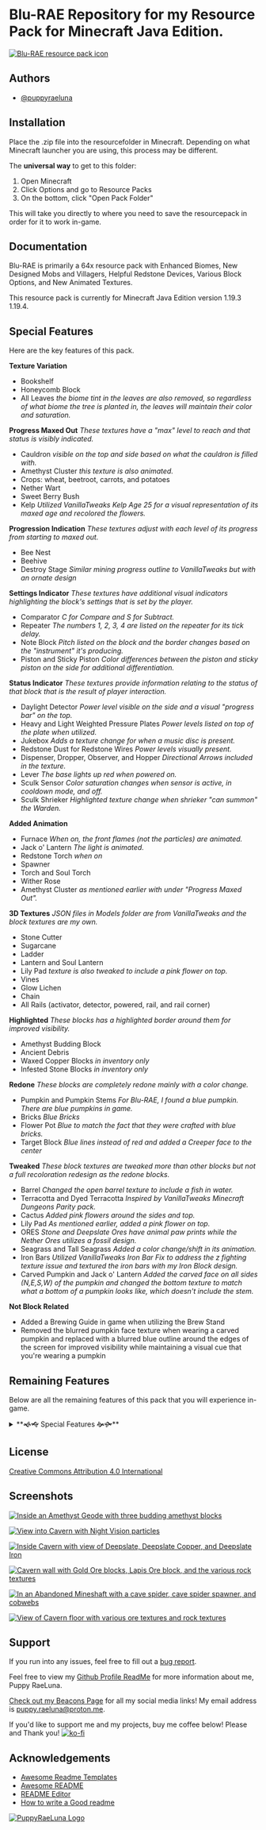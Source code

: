 ﻿
# **Blu-RAE** Repository for my Resource Pack for Minecraft Java Edition.

[![Blu-RAE resource pack icon](https://i.postimg.cc/bYn7ZKVQ/pack-icon-512.png)](https://postimg.cc/yWVQ5rHd)

## Authors

- [@puppyraeluna](https://github.com/puppyraeluna)


## Installation

Place the .zip file into the resourcefolder in Minecraft. Depending on what Minecraft launcher you are using, this process may be different.

The **universal way** to get to this folder:
1. Open Minecraft
2. Click Options and go to Resource Packs
3. On the bottom, click "Open Pack Folder"

This will take you directly to where you need to save the resourcepack in order for it to work in-game.
    
## Documentation

Blu-RAE is primarily a 64x resource pack with Enhanced Biomes, New Designed Mobs and Villagers, Helpful Redstone 
Devices, Various Block Options, and New Animated Textures.

This resource pack is currently for Minecraft Java Edition version 1.19.3 1.19.4.

## Special Features

Here are the key features of this pack.

**Texture Variation**

- Bookshelf
- Honeycomb Block
- All Leaves *the biome tint in the leaves are also removed, so regardless of what biome the tree is planted in, the leaves will maintain their color and saturation.*

**Progress Maxed Out** *These textures have a "max" level to reach and that status is visibly indicated.*

- Cauldron *visible on the top and side based on what the cauldron is filled with.*
- Amethyst Cluster *this texture is also animated.*
- Crops: wheat, beetroot, carrots, and potatoes
- Nether Wart
- Sweet Berry Bush
- Kelp *Utilized VanillaTweaks Kelp Age 25 for a visual representation of its maxed age and recolored the flowers.*

**Progression Indication** *These textures adjust with each level of its progress from starting to maxed out.*

- Bee Nest
- Beehive
- Destroy Stage *Similar mining progress outline to VanillaTweaks but with an ornate design*

**Settings Indicator** *These textures have additional visual indicators highlighting the block's settings that is set by the player.*

- Comparator *C for Compare and S for Subtract.*
- Repeater *The numbers 1, 2, 3, 4 are listed on the repeater for its tick delay.*
- Note Block *Pitch listed on the block and the border changes based on the "instrument" it's producing.*
- Piston and Sticky Piston *Color differences between the piston and sticky piston on the side for additional differentiation.*

**Status Indicator** *These textures provide information relating to the status of that block that is the result of player interaction.*

- Daylight Detector *Power level visible on the side and a visual "progress bar" on the top.*
- Heavy and Light Weighted Pressure Plates *Power levels listed on top of the plate when utilized.*
- Jukebox *Adds a texture change for when a music disc is present.*
- Redstone Dust for Redstone Wires *Power levels visually present.*
- Dispenser, Dropper, Observer, and Hopper *Directional Arrows included in the texture.*
- Lever *The base lights up red when powered on.*
- Sculk Sensor *Color saturation changes when sensor is active, in cooldown mode, and off.*
- Sculk Shrieker *Highlighted texture change when shrieker "can summon" the Warden.*

**Added Animation**

- Furnace *When on, the front flames (not the particles) are animated.*
- Jack o' Lantern *The light is animated.*
- Redstone Torch *when on*
- Spawner
- Torch and Soul Torch
- Wither Rose
- Amethyst Cluster *as mentioned earlier with under "Progress Maxed Out".*

**3D Textures** *JSON files in Models folder are from VanillaTweaks and the block textures are my own.*

- Stone Cutter
- Sugarcane
- Ladder
- Lantern and Soul Lantern
- Lily Pad *texture is also tweaked to include a pink flower on top.*
- Vines
- Glow Lichen
- Chain
- All Rails (activator, detector, powered, rail, and rail corner)

**Highlighted** *These blocks has a highlighted border around them for improved visibility.*

- Amethyst Budding Block
- Ancient Debris
- Waxed Copper Blocks *in inventory only*
- Infested Stone Blocks *in inventory only*

**Redone** *These blocks are completely redone mainly with a color change.*

- Pumpkin and Pumpkin Stems *For Blu-RAE, I found a blue pumpkin. There are blue pumpkins in game.*
- Bricks *Blue Bricks*
- Flower Pot *Blue to match the fact that they were crafted with blue bricks.*
- Target Block *Blue lines instead of red and added a Creeper face to the center*

**Tweaked** *These block textures are tweaked more than other blocks but not a full recoloration redesign as the redone blocks.*

- Barrel *Changed the open barrel texture to include a fish in water.*
- Terracotta and Dyed Terracotta *Inspired by VanillaTweaks Minecraft Dungeons Parity pack.*
- Cactus *Added pink flowers around the sides and top.*
- Lily Pad *As mentioned earlier, added a pink flower on top.*
- ORES *Stone and Deepslate Ores have animal paw prints while the Nether Ores utilizes a fossil design.*
- Seagrass and Tall Seagrass *Added a color change/shift in its animation.*
- Iron Bars *Utilized VanillaTweaks Iron Bar Fix to address the z fighting texture issue and textured the iron bars with my Iron Block design.*
- Carved Pumpkin and Jack o' Lantern *Added the carved face on all sides (N,E,S,W) of the pumpkin and changed the bottom texture to match what a bottom of a pumpkin looks like, which doesn't include the stem.*

**Not Block Related**

- Added a Brewing Guide in game when utilizing the Brew Stand
- Removed the blurred pumpkin face texture when wearing a carved pumpkin and replaced with a blurred blue outline around the edges of the screen for improved visibility while maintaining a visual cue that you're wearing a pumpkin


## Remaining Features

Below are all the remaining features of this pack that you will experience in-game.

<details>

<summary>**🙜🙝 Special Features 🙞🙟**</summary>


**Block Folder *(All texture sizes are 64x64)***

- Enhanced All Chiseled Blocks
- Updated Crying Obsidian and Obsidian
- Enhanced Details in Coral and Dead Coral Blocks
- Retextured Lodestone
- Retextured Prismarine, Prismarine Bricks, and Dark Prismarine
- Heart details to Redstone Lamp

**Entity Folder**

- Allay
- Axolotls
- Bees
- Beds
- Cats
- Cow & Mooshrooms
- Enderdragon
- Enderman
- Foxes
- Frogs
- Ghasts
- Goat
- Hoglins
- Horses
- Illagers
	- Evoker, Evoker Fangs, Illusioner, Pillager, Ravager, Vex, and Vindicator
- Iron Golem
- Llama
- Shulker (plus all 16 colors)
- Piglins
- Pig
- Parrots
- Rabbits
- Skeletons
- Slime and Magma Cube
- Spiders
- Striders
- Turtle
- Villagers
	- All biome types and professions have been updated
- Warden
- Wither
- Wolf
- Zombies
- Blaze
- Bat
- Dolphin
- Guardian and Elder Guardian
- Phantom
- Silverfish
- Snow Golem
- Trident
- Wandering Trader
- Witch

*Note: All Custom Mob Textures are done by me with the inspiration of various creators on PlanetMinecraft and at 2x Resolution.*
❦ [1.19.3 Mob Skins Collections](https://www.planetminecraft.com/collection/176815/mob-skins-utilized-in-1-19-3-resource-pack/)

**Environment Folder**

- 3D Sun and Moon
	-  From [Vanilla Tweaks](https://vanillatweaks.net/)

**GUI Folder**

- Gave the GUI a Dark Cyan-ish Vibe

**Item Folder** *(Texture size at 64x64)*

- Animated Items
	- Amethyst Shard
	- Blaze Powder
	- Blaze Rod
	- Campfire and Soul Campfire
	- Coal
	- Diamond
	- Dragon's Breath
	- Emerald
	- End Crystal
	- Ender Eye
	- Ender Pearl
	- Experience Bottle
	- Fire Charge
	- Firework Rocket
	- Glowstone Dust
	- Goat Horn
	- Ingots (*copper, gold, iron, netherite*)
	- Nuggets (*gold and iron*)
	- Gunpowder
	- Honey Bottle
	- Lantern and Soul Lantern
	- Lapis Lazuli
	- Nether Star
	- Prismarine Crystal and Shard
	- Nether Quartz
	- Raw Ores (*copper, gold, iron*)
	- Redstone
	- Seagrass
	- Slime Ball
	- Spectral Arrow
	- Sugar
	- Tipped Arrow Head
	- Trident
	- Totem of Undying
	- Turtle Egg
- Completely Redone Items
	- Dye (all 16)
	- Spyglass
	- Details on Banner Patterns 
		- Got layout from [Vanilla Tweaks](https://vanillatweaks.net/)and then redid the details myself
	- Rotten Flesh
	- Nether Tools and Armor
	- Diamond Tools and Armor
	- Iron Tools and Armor
	- Recolored Crossbow and Bows
	- Enhanced Chainmail Armor

**Misc. Folder**

- Enhanced Powder Snow Outline

**Mob Effect Folder**

- Increased resolution and enhanced the colors

**Models Folder**

- Matched armor to ore texture in pack

**Painting Folder**

- Updated back of painting to match current planks

**Particle Folder**

- Increased resolution and enhanced colors
</details>


## License

[Creative Commons Attribution 4.0 International](https://choosealicense.com/licenses/cc-by-4.0/)


## Screenshots

[![Inside an Amethyst Geode with three budding amethyst blocks](https://i.postimg.cc/SKpvf7LJ/2022-12-22-09-46-26.png)](https://postimg.cc/WdX82ZHv)

[![View into Cavern with Night Vision particles](https://i.postimg.cc/Xvzy0x2v/2022-12-22-09-38-57.png)](https://postimg.cc/CZbKGCpy)

[![Inside Cavern with view of Deepslate, Deepslate Copper, and Deepslate Iron](https://i.postimg.cc/DyrsbrzC/2022-12-22-09-39-30.png)](https://postimg.cc/F7K1MJ3c)

[![Cavern wall with Gold Ore blocks, Lapis Ore block, and the various rock textures](https://i.postimg.cc/GpV9ft28/2022-12-22-09-39-35.png)](https://postimg.cc/sBPVQV5s)

[![In an Abandoned Mineshaft with a cave spider, cave spider spawner, and cobwebs](https://i.postimg.cc/ZnZYkdhR/2022-12-22-09-42-11.png)](https://postimg.cc/qhbHygqV)

[![View of Cavern floor with various ore textures and rock textures](https://i.postimg.cc/fTpFJhJ7/2022-12-22-09-43-08.png)](https://postimg.cc/vc7XNk7D)


## Support

If you run into any issues, feel free to fill out a [bug report](https://github.com/puppyraeluna/blu-rae/issues).

Feel free to view my [Github Profile ReadMe](https://github.com/puppyraeluna/puppyraeluna#readme) for more information about me, Puppy RaeLuna.

[Check out my Beacons Page](https://beacons.ai/puppyraeluna/) for all my social media links! My email address is puppy.raeluna@proton.me.

If you'd like to support me and my projects, buy me coffee below! Please and Thank you!
[![ko-fi](https://ko-fi.com/img/githubbutton_sm.svg)](https://ko-fi.com/T6T3E9I76)


## Acknowledgements

 - [Awesome Readme Templates](https://awesomeopensource.com/project/elangosundar/awesome-README-templates)
 - [Awesome README](https://github.com/matiassingers/awesome-readme)
 - [README Editor](https://readme.so/)
 - [How to write a Good readme](https://bulldogjob.com/news/449-how-to-write-a-good-readme-for-your-github-project)

[![PuppyRaeLuna Logo](https://i.postimg.cc/52QLJS2N/logo-2-0.png)](https://postimg.cc/NKY57TXW)

